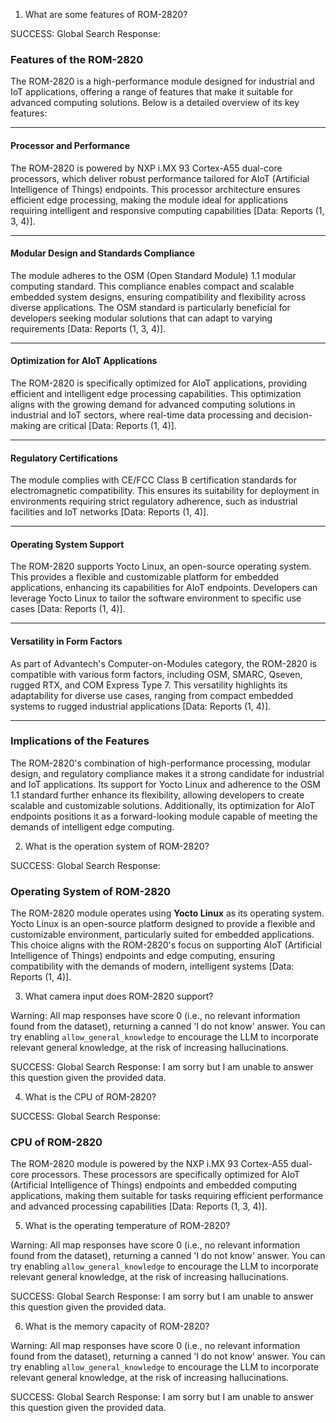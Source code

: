 1. What are some features of ROM-2820? 

SUCCESS: Global Search Response:
### Features of the ROM-2820

The ROM-2820 is a high-performance module designed for industrial and IoT applications, offering a range of features that make it suitable for advanced computing solutions. Below is a detailed overview of its key features:

---

#### **Processor and Performance**
The ROM-2820 is powered by NXP i.MX 93 Cortex-A55 dual-core processors, which deliver robust performance tailored for AIoT (Artificial Intelligence of Things) endpoints. This processor architecture ensures efficient edge processing, making the module ideal for applications requiring intelligent and responsive computing capabilities [Data: Reports (1, 3, 4)].

---

#### **Modular Design and Standards Compliance**
The module adheres to the OSM (Open Standard Module) 1.1 modular computing standard. This compliance enables compact and scalable embedded system designs, ensuring compatibility and flexibility across diverse applications. The OSM standard is particularly beneficial for developers seeking modular solutions that can adapt to varying requirements [Data: Reports (1, 3, 4)].

---

#### **Optimization for AIoT Applications**
The ROM-2820 is specifically optimized for AIoT applications, providing efficient and intelligent edge processing capabilities. This optimization aligns with the growing demand for advanced computing solutions in industrial and IoT sectors, where real-time data processing and decision-making are critical [Data: Reports (1, 4)].

---

#### **Regulatory Certifications**
The module complies with CE/FCC Class B certification standards for electromagnetic compatibility. This ensures its suitability for deployment in environments requiring strict regulatory adherence, such as industrial facilities and IoT networks [Data: Reports (1, 4)].

---

#### **Operating System Support**
The ROM-2820 supports Yocto Linux, an open-source operating system. This provides a flexible and customizable platform for embedded applications, enhancing its capabilities for AIoT endpoints. Developers can leverage Yocto Linux to tailor the software environment to specific use cases [Data: Reports (1, 4)].

---

#### **Versatility in Form Factors**
As part of Advantech's Computer-on-Modules category, the ROM-2820 is compatible with various form factors, including OSM, SMARC, Qseven, rugged RTX, and COM Express Type 7. This versatility highlights its adaptability for diverse use cases, ranging from compact embedded systems to rugged industrial applications [Data: Reports (1, 4)].

---

### Implications of the Features

The ROM-2820's combination of high-performance processing, modular design, and regulatory compliance makes it a strong candidate for industrial and IoT applications. Its support for Yocto Linux and adherence to the OSM 1.1 standard further enhance its flexibility, allowing developers to create scalable and customizable solutions. Additionally, its optimization for AIoT endpoints positions it as a forward-looking module capable of meeting the demands of intelligent edge computing.

2. What is the operation system of ROM-2820?

SUCCESS: Global Search Response:
### Operating System of ROM-2820

The ROM-2820 module operates using **Yocto Linux** as its operating system. Yocto Linux is an open-source platform designed to provide a flexible and customizable environment, particularly suited for embedded applications. This choice aligns with the ROM-2820's focus on supporting AIoT (Artificial Intelligence of Things) endpoints and edge computing, ensuring compatibility with the demands of modern, intelligent systems [Data: Reports (1, 4)].

3. What camera input does ROM-2820 support? 

Warning: All map responses have score 0 (i.e., no relevant information found from the dataset), returning a canned 'I do not know' answer. You can try enabling `allow_general_knowledge` to encourage the LLM to incorporate relevant general knowledge, at the risk of increasing hallucinations.

SUCCESS: Global Search Response:
I am sorry but I am unable to answer this question given the provided data.

4. What is the CPU of ROM-2820?

SUCCESS: Global Search Response:
### CPU of ROM-2820

The ROM-2820 module is powered by the NXP i.MX 93 Cortex-A55 dual-core processors. These processors are specifically optimized for AIoT (Artificial Intelligence of Things) endpoints and embedded computing applications, making them suitable for tasks requiring efficient performance and advanced processing capabilities [Data: Reports (1, 3, 4)].

5. What is the operating temperature of ROM-2820?

Warning: All map responses have score 0 (i.e., no relevant information found from the dataset), returning a canned 'I do not know' answer. You can try enabling `allow_general_knowledge` to encourage the LLM to incorporate relevant general knowledge, at the risk of increasing hallucinations.

SUCCESS: Global Search Response:
I am sorry but I am unable to answer this question given the provided data.

6. What is the memory capacity of ROM-2820?

Warning: All map responses have score 0 (i.e., no relevant information found from the dataset), returning a canned 'I do not know' answer. You can try enabling `allow_general_knowledge` to encourage the LLM to incorporate relevant general knowledge, at the risk of increasing hallucinations.

SUCCESS: Global Search Response:
I am sorry but I am unable to answer this question given the provided data.

